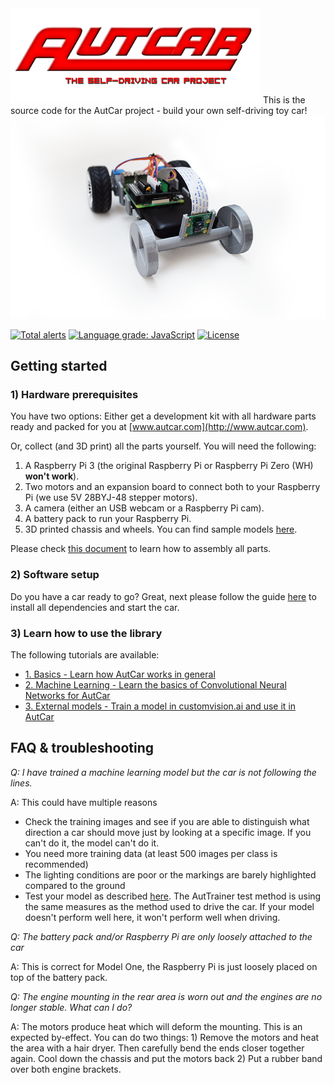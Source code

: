 <img src="images/autcar_logo.png" width="400" />
This is the source code for the AutCar project - build your own self-driving toy car!
<img src="images/autcar_modelone.png" width="600" />

[![Total alerts](https://img.shields.io/lgtm/alerts/g/christian-vorhemus/autcar.svg?logo=lgtm&logoWidth=18)](https://lgtm.com/projects/g/christian-vorhemus/autcar/alerts/)
[![Language grade: JavaScript](https://img.shields.io/lgtm/grade/javascript/g/christian-vorhemus/autcar.svg?logo=lgtm&logoWidth=18)](https://lgtm.com/projects/g/christian-vorhemus/autcar/context:javascript)
[![License](https://img.shields.io/badge/license-MIT-blue.svg)](https://github.com/rena2damas/remote-opencv-streaming-live-video/blob/master/LICENSE)

## Getting started

### 1) Hardware prerequisites

You have two options: Either get a development kit with all hardware parts ready and packed for you at [www.autcar.com](http://www.autcar.com).

Or, collect (and 3D print) all the parts yourself. You will need the following:

1) A Raspberry Pi 3 (the original Raspberry Pi or Raspberry Pi Zero (WH) **won't work**).
2) Two motors and an expansion board to connect both to your Raspberry Pi (we use 5V 28BYJ-48 stepper motors).
3) A camera (either an USB webcam or a Raspberry Pi cam).
4) A battery pack to run your Raspberry Pi.
5) 3D printed chassis and wheels. You can find sample models [here](https://github.com/christian-vorhemus/autcar/tree/master/3dmodels).

Please check [this document](docs/1_Hardware_Assembly.md) to learn how to assembly all parts.

### 2) Software setup

Do you have a car ready to go? Great, next please follow the guide [here](docs/2_Software_Setup.md) to install all dependencies and start the car.

### 3) Learn how to use the library

The following tutorials are available:<p>
- [1. Basics - Learn how AutCar works in general](docs/4_AutCar_General.md)
- [2. Machine Learning - Learn the basics of Convolutional Neural Networks for AutCar](docs/5_Model_Training.md)
- [3. External models - Train a model in customvision.ai and use it in AutCar](docs/6_Customvision.md)

## FAQ & troubleshooting
<i>Q: I have trained a machine learning model but the car is not following the lines.</i>
<p>
A: This could have multiple reasons
  <ul>
<li>Check the training images and see if you are able to distinguish what direction a car should move just by looking at a specific image. If you can't do it, the model can't do it.</li>
  <li>You need more training data (at least 500 images per class is recommended)</li>
<li>The lighting conditions are poor or the markings are barely highlighted compared to the ground</li>
    <li>Test your model as described <a href="docs/3_Autonomous_Driving.md#4-test-your-model" target="_blank">here</a>. The AutTrainer test method is using the same measures as the method used to drive the car. If your model doesn't perform well here, it won't perform well when driving.</li>
    </ul>
<p>
  <i>Q: The battery pack and/or Raspberry Pi are only loosely attached to the car</i>
<p>
A: This is correct for Model One, the Raspberry Pi is just loosely placed on top of the battery pack.
<p>
<i>Q: The engine mounting in the rear area is worn out and the engines are no longer stable. What can I do?</i>
<p>
A: The motors produce heat which will deform the mounting. This is an expected by-effect. You can do two things:
1) Remove the motors and heat the area with a hair dryer. Then carefully bend the ends closer together again. Cool down the chassis and put the motors back
2) Put a rubber band over both engine brackets.
  <p>
